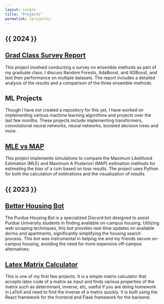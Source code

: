 ```yaml
---
layout: single
title: "Projects"
permalink: /projects/
---
```


<h2 id="2024" class="archive__subtitle">{{ 2024 }}</h2>

<div class="list__item"><article class="archive__item" itemscope="" itemtype="http://schema.org/CreativeWork"><h2 class="archive__item-title" itemprop="headline">
<a href="/files/project_report.pdf" rel="permalink"> Grad Class Survey Report </a>
</h2></article></div>

This project involved conducting a survey on ensemble methods as part of my graduate class. I discuss Random Forests, AdaBoost, and XGBoost, and test their performance on multiple datasets. The report includes a detailed analysis of the results and a comparison of the three ensemble methods.

<div class="list__item"><article class="archive__item" itemscope="" itemtype="http://schema.org/CreativeWork"><h2 class="archive__item-title" itemprop="headline">
<a> ML Projects </a>
</h2></article></div>

Though I have not created a repository for this yet, I have worked on implementing various machine learning algorithms and projects over the last few months. These projects include implementing transformers, convolutional neural networks, neural networks, boosted decision trees and more.

<div class="list__item"><article class="archive__item" itemscope="" itemtype="http://schema.org/CreativeWork"><h2 class="archive__item-title" itemprop="headline">
<a href="https://github.com/maxinimus/MLEvsMAP" rel="permalink"> MLE vs MAP </a>
</h2></article></div>

This project implements simulations to compare the Maximum Likelihood Estimation (MLE) and Maximum A Posteriori (MAP) estimation methods for estimating the bias of a coin based on toss results. The project uses Python for both the calculation of estimations and the visualization of results.

<h2 id="2023" class="archive__subtitle">{{ 2023 }}</h2>

<div class="list__item"><article class="archive__item" itemscope="" itemtype="http://schema.org/CreativeWork"><h2 class="archive__item-title" itemprop="headline">
<a href="https://github.com/maxinimus/better-housing-bot" rel="permalink"> Better Housing Bot </a>
</h2></article></div>

The Purdue Housing Bot is a specialized Discord bot designed to assist Purdue University students in finding available on-campus housing. Utilizing web scraping techniques, this bot provides real-time updates on available dorms and apartments, significantly simplifying the housing search process. This bot was instrumental in helping me and my friends secure on-campus housing, avoiding the need for more expensive off-campus alternatives.

<div class="list__item"><article class="archive__item" itemscope="" itemtype="http://schema.org/CreativeWork"><h2 class="archive__item-title" itemprop="headline">
<a href="https://github.com/maxinimus/LaTeX-Matrix-Calculator" rel="permalink"> Latex Matrix Calculator </a>
</h2></article></div>

This is one of my first few projects. It is a simple matrix calculator that accepts latex code of a matrix as input and finds various properties of the matrix such as determinant, inverse, etc, useful if you are doing homework in LaTeX and need to find the inverse of a matrix quickly. It is built using the React framework for the frontend and Flask framework for the backend.
